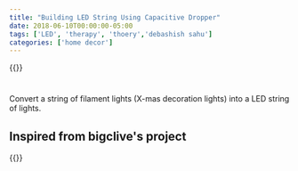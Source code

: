 ```yaml
---
title: "Building LED String Using Capacitive Dropper"
date: 2018-06-10T00:00:00-05:00
tags: ['LED', 'therapy', 'thoery','debashish sahu']
categories: ['home decor']
---
```


{{<youtube xSH6chZMxQg>}}

#

Convert a string of filament lights (X-mas decoration lights) into a LED string of lights.

## Inspired from bigclive's project

{{<youtube ewO-r8_d3uw>}}